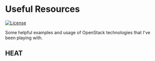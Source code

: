 # Useful Resources
[![License](https://img.shields.io/badge/license-MIT-blue.svg)](LICENSE.txt)

Some helpful examples and usage of OpenStack technologies that I've been playing with.

## HEAT


